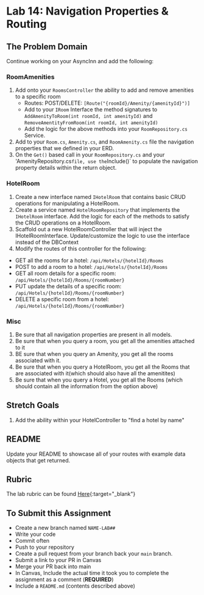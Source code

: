# Lab 14: Navigation Properties & Routing

## The Problem Domain

Continue working on your AsyncInn and add the following:

### RoomAmenities

1. Add onto your `RoomsController` the ability to add and remove amenities to a specific room
   - Routes: POST/DELETE: `[Route("{roomId}/Amenity/{amenityId}")]`
   - Add to your `IRoom` Interface the method signatures to `AddAmenityToRoom(int roomId, int amenityId)` and `RemoveAmentityFromRoom(int roomId, int amenityId)`
   - Add the logic for the above methods into your `RoomRepository.cs` Service.
1. Add to your `Room.cs`, `Amenity.cs`, and `RoomAmenity.cs` file the navigation properties that we defined in your ERD.
1. On the `Get()` based call in your `RoomRepository.cs` and your 'AmenityRepository.cs` file, use the `Include()` to populate the navigation property details within the return object.

### HotelRoom

1. Create a new interface named `IHotelRoom` that contains basic CRUD operations for manipulating a HotelRoom.
2. Create a service named `HotelRoomRepository` that implements the `IHotelRoom` interface. Add the logic for each of the methods to satisfy the CRUD operations on a HotelRoom.
3. Scaffold out a new HotelRoomController that will inject the IHotelRoomInterface. Update/customize the logic to use the interface instead of the DBContext
4. Modify the routes of this controller for the following:

- GET all the rooms for a hotel: `/api/Hotels/{hotelId}/Rooms`
- POST to add a room to a hotel: `/api/Hotels/{hotelId}/Rooms`
- GET all room details for a specific room: `/api/Hotels/{hotelId}/Rooms/{roomNumber}`
- PUT update the details of a specific room: `/api/Hotels/{hotelId}/Rooms/{roomNumber}`
- DELETE a specific room from a hotel: `/api/Hotels/{hotelId}/Rooms/{roomNumber}`

### Misc

1. Be sure that all navigation properties are present in all models.
1. Be sure that when you query a room, you get all the amenities attached to it
1. BE sure that when you query an Amenity, you get all the rooms associated with it.
1. Be sure that when you query a HotelRoom, you get all the Rooms that are associated with it(which should also have all the amenitites)
1. Be sure that when you query a Hotel, you get all the Rooms (which should contain all the information from the option above)

## Stretch Goals

1. Add the ability within your HotelController to "find a hotel by name"

## README

Update your README to showcase all of your routes with example data objects that get returned.

## Rubric

The lab rubric can be found [Here](../../resources/rubric){:target="_blank"}

## To Submit this Assignment

- Create a new branch named `NAME-LAB##`
- Write your code
- Commit often
- Push to your repository
- Create a pull request from your branch back your `main` branch.
- Submit a link to your PR in Canvas
- Merge your PR back into main
- In Canvas, Include the actual time it took you to complete the assignment as a comment (**REQUIRED**)
- Include a `README.md` (contents described above)
